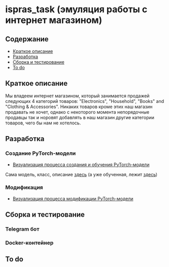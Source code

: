 # ispras_task (эмуляция работы с интернет магазином)
## Содержание
 - [Краткое описание](#краткое-описание)
 - [Разработка](#разработка)
 - [Сборка и тестирование](#сборка-и-тестирование)
 - [To do](#to-do)


## Краткое описание

Мы владеем интернет магазином, который занимается продажей следующих 4 категорий товаров:  "Electronics", "Household", "Books" and "Clothing & Accessories". Никаких товаров кроме этих наш магазин продавать не хочет, однако с некоторого момента непорядочные продавцы так и норовят добавлять в наш магазин другие категории товаров, чего бы нам не хотелось.


## Разработка

### Создание PyTorch-модели

 - [Визуализация процесса создания и обучения PyTorch-модели](zeropoint/EtextClassificationFastTextLSTM.ipynb)

Сама модель, класс, описание [здесь](lib/mymodel.py) (а уже обученная, лежит [здесь](zeropoint/saved_model.pt))

### Модификация
 - [Визуализация процесса модификации PyTorch-модели]()
## Сборка и тестирование

### Telegram бот
### Docker-контейнер


## To do
